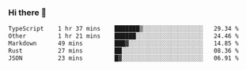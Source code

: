 ### Hi there 👋

<!--
**WShiBin/WShiBin** is a ✨ _special_ ✨ repository because its `README.md` (this file) appears on your GitHub profile.

Here are some ideas to get you started:

- 🔭 I’m currently working on ...
- 🌱 I’m currently learning ...
- 👯 I’m looking to collaborate on ...
- 🤔 I’m looking for help with ...
- 💬 Ask me about ...
- 📫 How to reach me: ...
- 😄 Pronouns: ...
- ⚡ Fun fact: ...
-->

<!--START_SECTION:waka-->

```txt
TypeScript    1 hr 37 mins    ███████▒░░░░░░░░░░░░░░░░░   29.34 %
Other         1 hr 21 mins    ██████░░░░░░░░░░░░░░░░░░░   24.46 %
Markdown      49 mins         ███▓░░░░░░░░░░░░░░░░░░░░░   14.85 %
Rust          27 mins         ██░░░░░░░░░░░░░░░░░░░░░░░   08.36 %
JSON          23 mins         █▓░░░░░░░░░░░░░░░░░░░░░░░   06.91 %
```

<!--END_SECTION:waka-->
